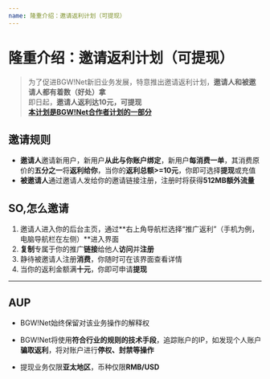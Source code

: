 ```yaml
---
name: 隆重介绍：邀请返利计划（可提现）
---
```


# 隆重介绍：邀请返利计划（可提现）

> 为了促进BGW!Net新旧业务发展，特意推出邀请返利计划，**邀请人和被邀请人都有着数（好处）拿**  
即日起，**邀请人返利达10元，可提现**  
[**本计划是BGW!Net合作者计划的一部分**][1]

## 邀请规则
- **邀请人**邀请新用户，新用户**从此与你账户绑定**，新用户**每消费一单**，其消费原价的**五分之一**将**返利给你**，当你的**返利总额>=10元**，你即可选择**提现**或充值
- **被邀请人**通过邀请人发给你的邀请链接注册，注册时将获得**512MB额外流量**

## SO,怎么邀请
1. 邀请人进入你的后台主页，通过**右上角导航栏选择“推广返利”（手机为例，电脑导航栏在左侧）**进入界面
2. **复制**专属于你的推广**链接**给他人**访问**并**注册**
3. 静待被邀请人注册**消费**，你随时可在该界面查看详情
4. 当你的返利金额满**十元**，你即可申请**提现**

----

## AUP
- BGW!Net始终保留对该业务操作的解释权
- BGW!Net将使用**符合行业的规则的技术手段**，追踪账户的IP，如发现个人账户**骗取返利**，将对账户进行**停权、封禁等操作**
- 提现业务仅限**亚太地区**，币种仅限**RMB/USD**


  [1]: https://support.frankjun.com/docs/whatsmore/cooperation
